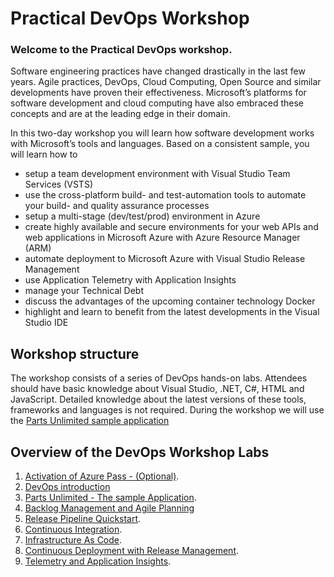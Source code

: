 # Practical DevOps Workshop

### Welcome to the Practical DevOps workshop.

Software engineering practices have changed drastically in the last few years. Agile practices, DevOps, Cloud Computing, Open Source and similar developments have proven their effectiveness. Microsoft’s platforms for software development and cloud computing have also embraced these concepts and are at the leading edge in their domain.

In this two-day workshop you will learn how software development works with Microsoft’s tools and languages. Based on a consistent sample, you will learn how to
* setup a team development environment with Visual Studio Team Services (VSTS)
* use the cross-platform build- and test-automation tools to automate your build- and quality assurance processes
* setup a multi-stage (dev/test/prod) environment in Azure
* create highly available and secure environments for your web APIs and web applications in Microsoft Azure with Azure Resource Manager (ARM)
* automate deployment to Microsoft Azure with Visual Studio Release Management
* use Application Telemetry with Application Insights
* manage your Technical Debt
* discuss the advantages of the upcoming container technology Docker
* highlight and learn to benefit from the latest developments in the Visual Studio IDE

## Workshop structure
The workshop consists of a series of DevOps hands-on labs. Attendees should have basic knowledge about Visual Studio, .NET, C#, HTML and JavaScript. Detailed knowledge about the latest versions of these tools, frameworks and languages is not required.
During the workshop we will use the [Parts Unlimited sample application](docs/PartsUnlimited/LabDescription.md)

## Overview of the DevOps Workshop Labs

1. [Activation of Azure Pass - (Optional)](docs/Setup/AzurePass.md).
2. [DevOps introduction](docs/DevOps/LabDescription.md)
2. [Parts Unlimited - The sample Application](docs/PartsUnlimited/LabDescription.md).
3. [Backlog Management and Agile Planning](docs/BacklogManagement/LabDescription.md)
4. [Release Pipeline Quickstart](docs/Intro_Release_Pipeline/LabDescription.md).
5. [Continuous Integration](docs/Continuous_Integration/LabDescription.md).
6. [Infrastructure As Code](docs/Infrastructure_as_code/LabDescription.md).
7. [Continuous Deployment with Release Management](docs/Continuous_Deployment/LabDescription.md).
8. [Telemetry and Application Insights](docs/User_Telemetry_APM_With_App_Insights/LabDescription.md).














